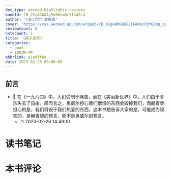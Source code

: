 ```yaml
---
doc_type: weread-highlights-reviews
bookId: CB_2CeAGGAJy9v66em6cY1n42L4
author: '[美]尼尔·波兹曼'
cover: 'https://res.weread.qq.com/wrepub/CB_9SgGWMGWEG2i6eW6cd3YGBmq_parsecover'
reviewCount: 0
noteCount: 1
title: 《娱乐至死》
categories:
  - book
  - 100进行中
abbrlink: e1edffe0
date: 2023-02-26 00:00:00
---
```



## 前言


- 📌 在《一九八四》中，人们受制于痛苦，而在《美丽新世界》中，人们由于享乐失去了自由。简而言之，奥威尔担心我们憎恨的东西会毁掉我们，而赫胥黎担心的是，我们将毁于我们热爱的东西。这本书想告诉大家的是，可能成为现实的，是赫胥黎的预言，而不是奥威尔的预言。 
    - ⏱ 2023-02-26 14:49:10 

# 读书笔记


# 本书评论
